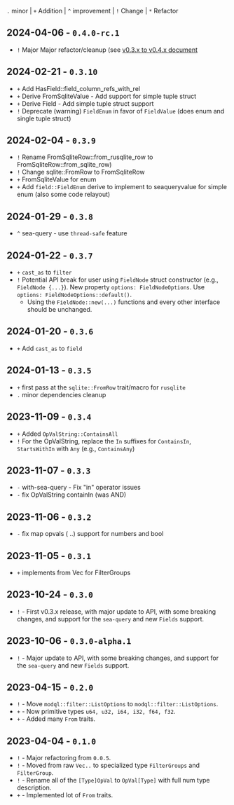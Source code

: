 
`.` minor | `+` Addition | `^` improvement | `!` Change | `*` Refactor

## 2024-04-06 - `0.4.0-rc.1`

- `!` Major Major refactor/cleanup (see [v0.3.x to v0.4.x document](MIGRATION-v03x-v04x.md)

## 2024-02-21 - `0.3.10`

- `+` Add HasField::field_column_refs_with_rel
- `+` Derive FromSqliteValue - Add support for simple tuple struct
- `+` Derive Field - Add simple tuple struct support
- `!` Deprecate (warning) `FieldEnum` in favor of `FieldValue` (does enum and single tuple struct)

## 2024-02-04 - `0.3.9`

- `!` Rename FromSqliteRow::from_rusqlite_row to FromSqliteRow::from_sqlite_row)
- `!` Change sqlite::FromRow to FromSqliteRow
- `+` FromSqliteValue for enum 
- `+` Add `field::FieldEnum` derive to implement to seaqueryvalue for simple enum (also some code relayout)

## 2024-01-29 - `0.3.8`

- `^` sea-query - use `thread-safe` feature

## 2024-01-22 - `0.3.7`

- `+` `cast_as` to `filter`
- `!` Potential API break for user using `FieldNode` struct constructor (e.g., `FieldNode {...}`). New property `options: FieldNodeOptions`. Use `options: FieldNodeOptions::default()`. 
	- Using the `FieldNode::new(...)` functions and every other interface should be unchanged. 

## 2024-01-20 - `0.3.6`

- `+` Add `cast_as` to `field`

## 2024-01-13 - `0.3.5`

- `+` first pass at the `sqlite::FromRow` trait/macro for `rusqlite`
- `.` minor dependencies cleanup

## 2023-11-09 - `0.3.4`

- `+` Added `OpValString::ContainsAll`
- `!` For the OpValString, replace the `In` suffixes for `ContainsIn`, `StartsWithIn` with `Any` (e.g., `ContainsAny`)

## 2023-11-07 - `0.3.3`

- `-` with-sea-query - Fix "in" operator issues
- `-` fix OpValString containIn (was AND)

## 2023-11-06 - `0.3.2`

- `-` fix map opvals ( ..) support for numbers and bool

## 2023-11-05 - `0.3.1`

- `+` implements from Vec<F> for FilterGroups

## 2023-10-24 - `0.3.0`

- `!` - First v0.3.x release, with major update to API, with some breaking changes, and support for the `sea-query` and new `Fields` support.

## 2023-10-06 - `0.3.0-alpha.1`

- `!` - Major update to API, with some breaking changes, and support for the `sea-query` and new `Fields` support.

## 2023-04-15 - `0.2.0`

- `!` - Move `modql::filter::ListOptions` to `modql::filter::ListOptions`.
- `+` - Now primitive types `u64, u32, i64, i32, f64, f32`.
- `+` - Added many `From` traits.

## 2023-04-04 - `0.1.0`

- `!` - Major refactoring from `0.0.5`. 
- `!` - Moved from raw `Vec..` to specialized type `FilterGroups` and `FilterGroup`.
- `!` - Rename all of the `[Type]OpVal` to `OpVal[Type]` with full num type description. 
- `+` - Implemented lot of `From` traits.